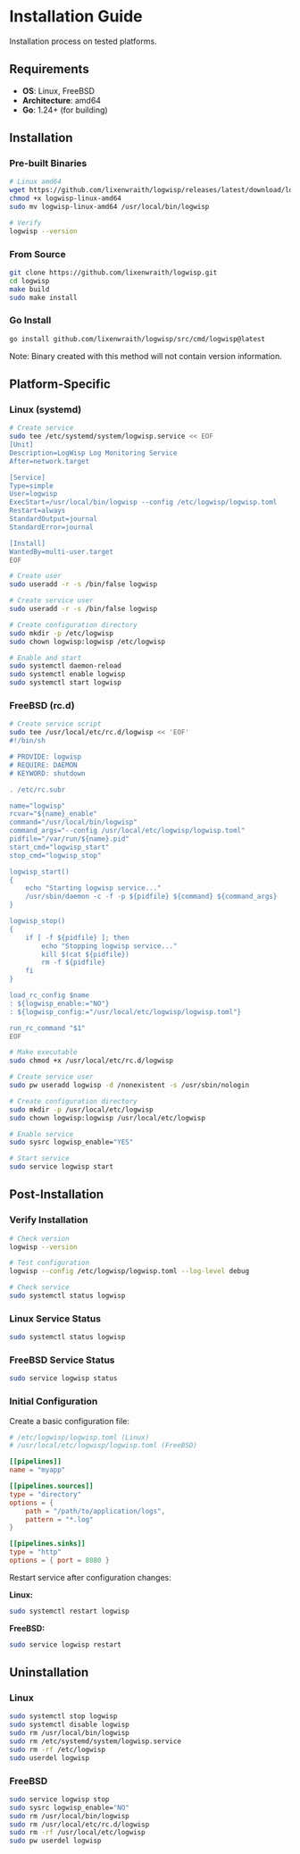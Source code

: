 # Installation Guide

Installation process on tested platforms.

## Requirements

- **OS**: Linux, FreeBSD
- **Architecture**: amd64
- **Go**: 1.24+ (for building)

## Installation

### Pre-built Binaries

```bash
# Linux amd64
wget https://github.com/lixenwraith/logwisp/releases/latest/download/logwisp-linux-amd64
chmod +x logwisp-linux-amd64
sudo mv logwisp-linux-amd64 /usr/local/bin/logwisp

# Verify
logwisp --version
```

### From Source

```bash
git clone https://github.com/lixenwraith/logwisp.git
cd logwisp
make build
sudo make install
```

### Go Install

```bash
go install github.com/lixenwraith/logwisp/src/cmd/logwisp@latest
```
Note: Binary created with this method will not contain version information.

## Platform-Specific

### Linux (systemd)

```bash
# Create service
sudo tee /etc/systemd/system/logwisp.service << EOF
[Unit]
Description=LogWisp Log Monitoring Service
After=network.target

[Service]
Type=simple
User=logwisp
ExecStart=/usr/local/bin/logwisp --config /etc/logwisp/logwisp.toml
Restart=always
StandardOutput=journal
StandardError=journal

[Install]
WantedBy=multi-user.target
EOF

# Create user
sudo useradd -r -s /bin/false logwisp

# Create service user
sudo useradd -r -s /bin/false logwisp

# Create configuration directory
sudo mkdir -p /etc/logwisp
sudo chown logwisp:logwisp /etc/logwisp

# Enable and start
sudo systemctl daemon-reload
sudo systemctl enable logwisp
sudo systemctl start logwisp
```

### FreeBSD (rc.d)

```bash
# Create service script
sudo tee /usr/local/etc/rc.d/logwisp << 'EOF'
#!/bin/sh

# PROVIDE: logwisp
# REQUIRE: DAEMON
# KEYWORD: shutdown

. /etc/rc.subr

name="logwisp"
rcvar="${name}_enable"
command="/usr/local/bin/logwisp"
command_args="--config /usr/local/etc/logwisp/logwisp.toml"
pidfile="/var/run/${name}.pid"
start_cmd="logwisp_start"
stop_cmd="logwisp_stop"

logwisp_start()
{
    echo "Starting logwisp service..."
    /usr/sbin/daemon -c -f -p ${pidfile} ${command} ${command_args}
}

logwisp_stop()
{
    if [ -f ${pidfile} ]; then
        echo "Stopping logwisp service..."
        kill $(cat ${pidfile})
        rm -f ${pidfile}
    fi
}

load_rc_config $name
: ${logwisp_enable:="NO"}
: ${logwisp_config:="/usr/local/etc/logwisp/logwisp.toml"}

run_rc_command "$1"
EOF

# Make executable
sudo chmod +x /usr/local/etc/rc.d/logwisp

# Create service user
sudo pw useradd logwisp -d /nonexistent -s /usr/sbin/nologin

# Create configuration directory
sudo mkdir -p /usr/local/etc/logwisp
sudo chown logwisp:logwisp /usr/local/etc/logwisp

# Enable service
sudo sysrc logwisp_enable="YES"

# Start service
sudo service logwisp start
```

## Post-Installation

### Verify Installation
```bash
# Check version
logwisp --version

# Test configuration
logwisp --config /etc/logwisp/logwisp.toml --log-level debug

# Check service
sudo systemctl status logwisp
```

### Linux Service Status
```bash
sudo systemctl status logwisp
```

### FreeBSD Service Status
```bash
sudo service logwisp status
```

### Initial Configuration

Create a basic configuration file:

```toml
# /etc/logwisp/logwisp.toml (Linux)
# /usr/local/etc/logwisp/logwisp.toml (FreeBSD)

[[pipelines]]
name = "myapp"

[[pipelines.sources]]
type = "directory"
options = { 
    path = "/path/to/application/logs",
    pattern = "*.log"
}

[[pipelines.sinks]]
type = "http"
options = { port = 8080 }
```

Restart service after configuration changes:

**Linux:**
```bash
sudo systemctl restart logwisp
```

**FreeBSD:**
```bash
sudo service logwisp restart
```

## Uninstallation

### Linux
```bash
sudo systemctl stop logwisp
sudo systemctl disable logwisp
sudo rm /usr/local/bin/logwisp
sudo rm /etc/systemd/system/logwisp.service
sudo rm -rf /etc/logwisp
sudo userdel logwisp
```

### FreeBSD
```bash
sudo service logwisp stop
sudo sysrc logwisp_enable="NO"
sudo rm /usr/local/bin/logwisp
sudo rm /usr/local/etc/rc.d/logwisp
sudo rm -rf /usr/local/etc/logwisp
sudo pw userdel logwisp
```
